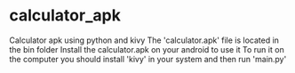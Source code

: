 # calculator_apk
Calculator apk using python and kivy
The 'calculator.apk' file is located in the bin folder
Install the calculator.apk on your android to use it
To run it on the computer you should install 'kivy' in your system and then run 'main.py'
